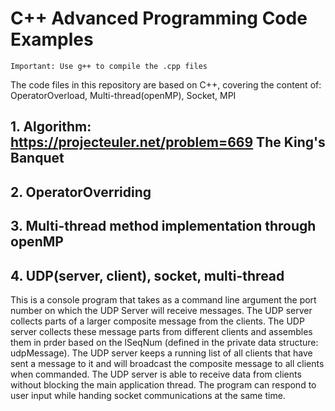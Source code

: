 # C++ Advanced Programming Code Examples
`Important: Use g++ to compile the .cpp files`

The code files in this repository are based on C++, covering the content of: 
OperatorOverload, Multi-thread(openMP), Socket, MPI

## 1. Algorithm: https://projecteuler.net/problem=669 The King's Banquet

## 2. OperatorOverriding

## 3. Multi-thread method implementation through openMP

## 4. UDP(server, client), socket, multi-thread

This is a console program that takes as a command line argument the port number on which the UDP Server will receive messages. The UDP server collects parts of a larger composite message from the clients. The UDP server collects these message parts from different clients and assembles them in prder based on the lSeqNum (defined in the private data structure: udpMessage). The UDP server keeps a running list of all clients that have sent a message to it and will broadcast the composite message to all clients when commanded. The UDP server is able to receive data from clients without blocking the main application thread. The program can respond to user input while handing socket communications at the same time.
